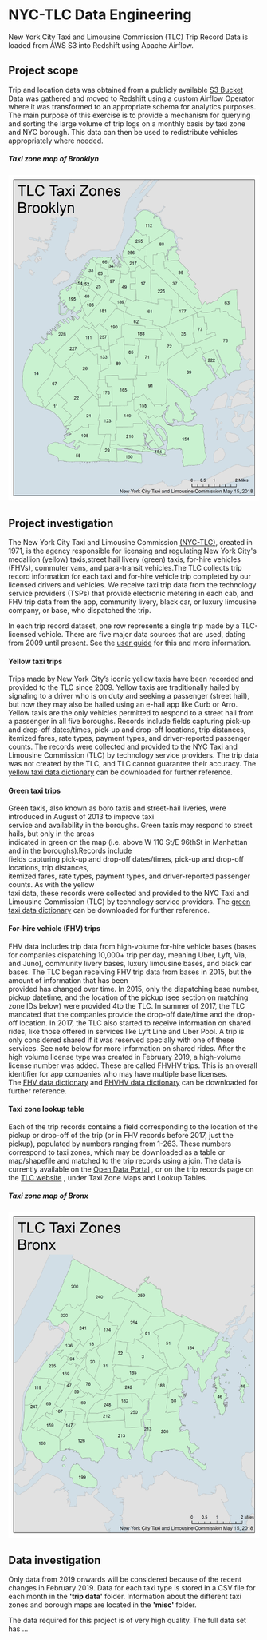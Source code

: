 # NYC-TLC Data Engineering

New York City Taxi and Limousine Commission (TLC) Trip Record Data is loaded from AWS S3 into Redshift 
using Apache Airflow.

## Project scope

Trip and location data was obtained from a publicly available [S3 Bucket](https://s3.console.aws.amazon.com/s3/buckets/nyc-tlc/?region=eu-central-1) 
Data was gathered and moved to Redshift using a custom  Airflow Operator where it was transformed to an appropriate 
schema for analytics purposes. The main purpose of this exercise is to provide a mechanism for querying and sorting the
large volume of trip logs on a monthly basis by taxi zone and NYC borough. This data can then be used to redistribute 
vehicles appropriately where needed.

##### Taxi zone map of Brooklyn
![Brooklyn Map](maps/taxi_zone_map_brooklyn.jpg)

## Project investigation

The New York City Taxi and Limousine Commission [(NYC-TLC)](https://www1.nyc.gov/site/tlc/about/tlc-trip-record-data.page), 
created in 1971, is the agency responsible for licensing and 
regulating New York City's medallion (yellow) taxis,street hail livery (green) taxis, for-hire  vehicles  (FHVs), 
commuter vans,  and  para-transit  vehicles.The  TLC  collects trip  record information for each taxi and for-hire 
vehicle trip completed by our licensed drivers and vehicles. We  receive  taxi  trip  data  from the  technology service
providers (TSPs)  that provide  electronic metering  in  each  cab,  and  FHV trip data  from  the  app,  community 
livery,  black  car,  or  luxury limousine company, or base, who dispatched the trip.

In each trip record dataset, one row represents a single trip made by a TLC-licensed vehicle.
There are five major data sources that are used, dating from 2009 until present. 
See the [user guide](https://www1.nyc.gov/assets/tlc/downloads/pdf/trip_record_user_guide.pdf) for this and more 
information.

#### Yellow taxi trips

Trips made by New York City’s iconic yellow taxis have been recorded and provided to the TLC since 2009. 
Yellow taxis are traditionally hailed by signaling to a driver who is on duty and seeking a passenger (street hail), 
but now they may also be hailed using an e-hail app like Curb or Arro. Yellow taxis are the only vehicles permitted to 
respond to a street hail from a passenger in all five boroughs. 
Records include fields capturing pick-up and drop-off dates/times, pick-up and drop-off locations, trip distances, 
itemized fares, rate types, payment types, and driver-reported passenger counts. 
The records were  collected  and  provided  to  the  NYC  Taxi  and  Limousine  Commission  (TLC)  by technology service 
providers. The trip  data  was  not  created  by  the  TLC,  and  TLC cannot guarantee their accuracy.
The [yellow taxi data dictionary](https://data.cityofnewyork.us/api/views/biws-g3hs/files/eb3ccc47-317f-4b2a-8f49-5a684b0b1ecc?download=true&filename=data_dictionary_trip_records_yellow.pdf) 
can be downloaded for further reference.

#### Green taxi trips

Green taxis, also known as boro taxis and street-hail liveries, were introduced in August of 2013 to improve   taxi   
service   and   availability   in   the boroughs. Green taxis may respond to street hails, but  only  in  the  areas  
indicated  in green  on  the map (i.e. above W 110 St/E 96thSt in Manhattan and in the boroughs).Records  include  
fields  capturing  pick-up  and drop-off    dates/times,    pick-up    and    drop-off locations,   trip   distances,   
itemized   fares,   rate types,    payment    types,    and    driver-reported passenger  counts.  As  with  the  yellow  
taxi  data, these  records  were  collected  and  provided  to the NYC Taxi and Limousine Commission (TLC) by technology 
service  providers. 
The [green taxi data dictionary](https://data.cityofnewyork.us/api/views/hvrh-b6nb/files/65544d38-ab44-4187-a789-5701b114a754?download=true&filename=data_dictionary_trip_records_green.pdf) 
can be downloaded for further reference.

#### For-hire vehicle (FHV) trips
 
FHV  data  includes  trip  data  from  high-volume  for-hire  vehicle  bases  (bases for  companies dispatching  10,000+
trip  per  day,  meaning  Uber,  Lyft,  Via,  and  Juno),  community  livery  bases, luxury limousine bases, and black 
car bases. The TLC began receiving FHV trip data from bases in 2015, but the amount of information that has been  
provided  has  changed  over  time.  In 2015,  only  the  dispatching  base  number,  pickup datetime, and the 
location of the pickup (see section on matching zone IDs below) were provided 
4to  the  TLC.  In  summer  of  2017,  the  TLC  mandated  that  the  companies  provide  the  drop-off date/time 
and the drop-off location. In 2017, the TLC also started to receive information on shared rides, like those offered 
in services like Lyft Line and Uber Pool. A trip is only considered shared if it was reserved specially with one of 
these services. See note below for more information on shared rides. After the high volume license type was created 
in February 2019, a high-volume license number was added. These are called FHVHV trips.
This is an overall identifier for app companies who may have multiple base licenses.  
The [FHV data dictionary](https://data.cityofnewyork.us/api/views/am94-epxh/files/0341cc01-520a-49eb-bc3c-94f6c35c6355?download=true&filename=data_dictionary_trip_records_fhv.pdf) 
and [FHVHV data dictionary](https://www1.nyc.gov/assets/tlc/downloads/pdf/data_dictionary_trip_records_hvfhs.pdf)
can be downloaded for further reference.

#### Taxi zone lookup table

Each of the trip records contains a field corresponding to the location of the pickup or drop-off of the trip 
(or in FHV records before 2017, just the pickup), populated by numbers ranging from 1-263. 
These numbers correspond to taxi zones, which may be downloaded as a table or map/shapefile and matched to the trip 
records using a join. 
The data is currently available on the [Open Data Portal](https://data.cityofnewyork.us/Transportation/NYC-Taxi-Zones/d3c5-ddgc)
, or on the  trip records    page on    the [TLC website](https://www1.nyc.gov/site/tlc/about/tlc-trip-record-data.page)
, under Taxi Zone Maps and Lookup Tables.

##### Taxi zone map of Bronx
![Bronx Map](maps/taxi_zone_map_bronx.jpg)
 
 ## Data investigation
 
Only data from 2019 onwards will be considered because of the recent changes in February 2019.
 Data for each taxi type is stored in a CSV file for each  month in  the **'trip data'** folder. 
 Information about the different taxi zones and borough maps are located in the **'misc'** folder.

 The data required for this project is of very high quality. The full data set has ...